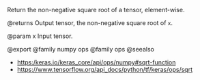 Return the non-negative square root of a tensor, element-wise.

@returns
    Output tensor, the non-negative square root of `x`.

@param x
Input tensor.

@export
@family numpy ops
@family ops
@seealso
+ <https:/keras.io/keras_core/api/ops/numpy#sqrt-function>
+ <https://www.tensorflow.org/api_docs/python/tf/keras/ops/sqrt>
